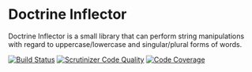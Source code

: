 # Doctrine Inflector

Doctrine Inflector is a small library that can perform string manipulations
with regard to uppercase/lowercase and singular/plural forms of words.

[![Build Status](https://travis-ci.org/doctrine/inflector.svg)](https://travis-ci.org/doctrine/inflector)
[![Scrutinizer Code Quality](https://scrutinizer-ci.com/g/doctrine/inflector/badges/quality-score.png?b=master)](https://scrutinizer-ci.com/g/doctrine/inflector/?branch=master)
[![Code Coverage](https://scrutinizer-ci.com/g/doctrine/inflector/badges/coverage.png?b=master)](https://scrutinizer-ci.com/g/doctrine/inflector/?branch=master)
